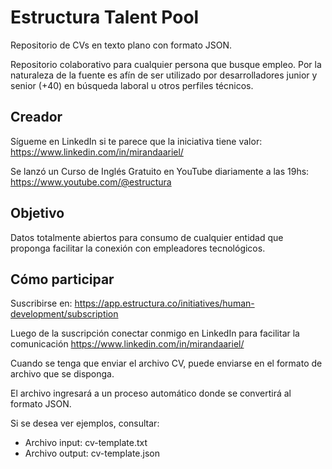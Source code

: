 # Estructura Talent Pool
Repositorio de CVs en texto plano con formato JSON.

Repositorio colaborativo para cualquier persona que busque empleo.
Por la naturaleza de la fuente es afín de ser utilizado por desarrolladores junior y senior (+40) en búsqueda laboral u otros perfiles técnicos.

## Creador
Sígueme en LinkedIn si te parece que la iniciativa tiene valor: https://www.linkedin.com/in/mirandaariel/

Se lanzó un Curso de Inglés Gratuito en YouTube diariamente a las 19hs: https://www.youtube.com/@estructura

## Objetivo
Datos totalmente abiertos para consumo de cualquier entidad que proponga facilitar la conexión con empleadores tecnológicos.

## Cómo participar

Suscribirse en: 
https://app.estructura.co/initiatives/human-development/subscription

Luego de la suscripción conectar conmigo en LinkedIn para facilitar la comunicación
https://www.linkedin.com/in/mirandaariel/

Cuando se tenga que enviar el archivo CV, puede enviarse en el formato de archivo que se disponga.

El archivo ingresará a un proceso automático donde se convertirá al formato JSON.

Si se desea ver ejemplos, consultar:

- Archivo input: cv-template.txt
- Archivo output: cv-template.json

